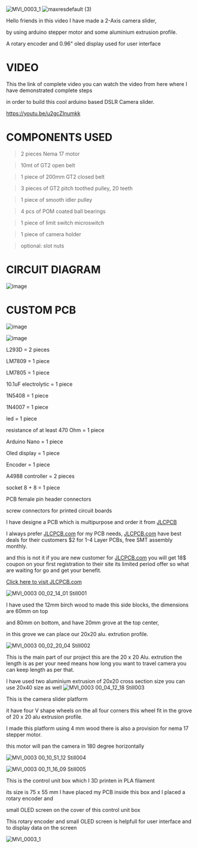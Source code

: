 ![MVI_0003_1](https://user-images.githubusercontent.com/19898602/125611279-b42ae67d-2a06-4654-a589-5e40a623a763.gif)
![maxresdefault (3)](https://user-images.githubusercontent.com/19898602/125586770-c9e0a89c-81bf-4c57-9be4-b965bad7fba0.jpg)


Hello friends in this video I have made a 2-Axis camera slider, 

by using arduino stepper motor and some aluminium extrusion profile.


A rotary encoder and 0.96" oled display used for user interface

# VIDEO

This the link of complete video you can watch the video from here where I have demonstrated complete steps

in order to build this cool arduino based DSLR Camera slider.

https://youtu.be/u2gcZInumkk


# COMPONENTS USED

> 2 pieces Nema 17 motor


> 10mt of GT2 open belt


> 1 piece of 200mm GT2 closed belt


> 3 pieces of GT2 pitch toothed pulley, 20 teeth


> 1 piece of smooth idler pulley




> 4 pcs of POM coated ball bearings


> 1 piece of limit switch microswitch


> 1 piece of camera holder


> optional: slot nuts



# CIRCUIT DIAGRAM

![image](https://user-images.githubusercontent.com/19898602/125587814-3d92ed40-ac30-4d44-a9e8-7ac1b98173b4.png)



# CUSTOM PCB

![image](https://user-images.githubusercontent.com/19898602/125588570-5cc527d3-79ea-40f4-8323-70093eb0e1d6.png)


![image](https://user-images.githubusercontent.com/19898602/125588592-7213d3f4-ddb1-425a-ad33-9f070ff8d8a1.png)


L293D = 2 pieces


LM7809 = 1 piece


LM7805 = 1 piece


10.1uF electrolytic = 1 piece


1N5408 = 1 piece


1N4007 = 1 piece


led = 1 piece


resistance of at least 470 Ohm = 1 piece




Arduino Nano = 1 piece


Oled display = 1 piece


Encoder = 1 piece


A4988 controller = 2 pieces




socket 8 + 8 = 1 piece


PCB female pin header connectors


screw connectors for printed circuit boards


I have designe a PCB which is multipurpose and order it from [JLCPCB](https://jlcpcb.com/IAT ) 

I always prefer [JLCPCB.com](https://jlcpcb.com/IAT) for my PCB needs, [JLCPCB.com](https://jlcpcb.com/IAT) have best deals for their customers
$2 for 1-4 Layer PCBs, free SMT assembly monthly.


and this is not it if you are new customer for [JLCPCB.com](https://jlcpcb.com/IAT) you will get 18$ coupon on your
first registration to their site its limited period offer so what are waiting for go  and get your benefit. 


[Click here to visit JLCPCB.com](https://jlcpcb.com/IAT)



![MVI_0003 00_02_14_01 Still001](https://user-images.githubusercontent.com/19898602/125606831-8dd6d6c4-ac40-4317-abdf-0f2301e3813a.jpg)


I have used the 12mm birch wood to made this side blocks, the dimensions are 60mm on top 

and 80mm on bottom, and have 20mm grove at the top center,

in this grove we can place our 20x20 alu. extrution profile. 

![MVI_0003 00_02_20_04 Still002](https://user-images.githubusercontent.com/19898602/125608925-fbc0463d-53c4-44e8-9fbc-153dd7f96b47.jpg)

This is the main part of our project this are the 20 x 20 Alu. extrution 
the length is as per your need means how long you want to travel camera you can keep
length as per that.

I have used two aluminium extrusion of 20x20 cross section size you can use 20x40 size as well
![MVI_0003 00_04_12_18 Still003](https://user-images.githubusercontent.com/19898602/125609236-921acb3c-c328-491d-8425-7fc7cb3c664d.jpg)

This is the camera slider platform

it have four V shape wheels on the all four corners this wheel fit in the grove of 20 x 20 alu extrusion profile.

I made this platform using 4 mm wood there is also a provision for nema 17 stepper motor.

this motor will pan the camera in 180 degree horizontally

![MVI_0003 00_10_51_12 Still004](https://user-images.githubusercontent.com/19898602/125610072-df3802de-3f36-40da-947e-5c972665faf4.jpg)


![MVI_0003 00_11_16_09 Still005](https://user-images.githubusercontent.com/19898602/125610244-e7f028b7-8a8d-429f-8e13-673a8012491e.jpg)


This is the control unit box which I 3D printen in PLA filament 

its size is 75 x 55 mm I have placed my PCB inside this box and I placed a rotary encoder and 

small OLED screen on the cover of this control unit box 

This rotary encoder and small OLED screen is helpfull for user interface and to display  data on the screen 

![MVI_0003_1](https://user-images.githubusercontent.com/19898602/125611317-679003d9-5309-4915-94cb-19981a4d3d8b.gif)

